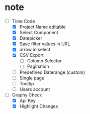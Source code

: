 # note
- [ ] Time Code
  - [x] Project Name editable
  - [x] Select Component
  - [x] Datepicker
  - [x] Save filter values in URL
  - [x] arrow in select
  - [x] CSV Export
    - [ ] Column Selector
    - [ ] Pagination
  - [ ] Predefined Daterange (custom)
  - [ ] Single page
  - [ ] Tooltip
  - [ ] Users account
- [ ] Graphy Check
  - [x] Api Key
  - [x] Highlight Changes
